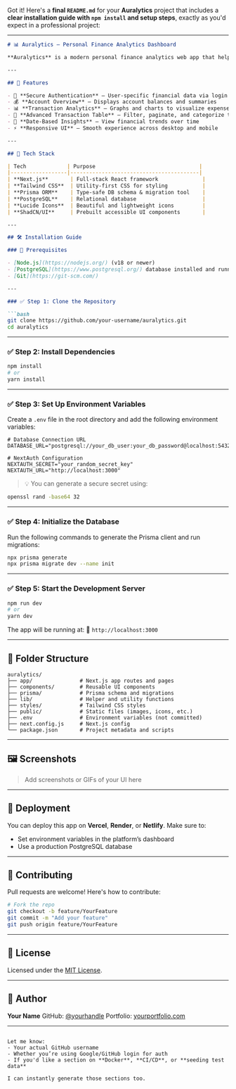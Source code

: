 Got it! Here's a **final `README.md`** for your **Auralytics** project that includes a **clear installation guide with `npm install` and setup steps**, exactly as you'd expect in a professional project:

---

````markdown
# 📊 Auralytics – Personal Finance Analytics Dashboard

**Auralytics** is a modern personal finance analytics web app that helps users track and analyze their financial accounts and transactions with powerful visualizations and a clean, responsive UI.

---

## 🚀 Features

- 🔐 **Secure Authentication** – User-specific financial data via login flow  
- 💰 **Account Overview** – Displays account balances and summaries  
- 📊 **Transaction Analytics** – Graphs and charts to visualize expenses  
- 🧾 **Advanced Transaction Table** – Filter, paginate, and categorize transactions  
- 📅 **Date-Based Insights** – View financial trends over time  
- ⚡ **Responsive UI** – Smooth experience across desktop and mobile

---

## 🧱 Tech Stack

| Tech             | Purpose                                 |
|------------------|-----------------------------------------|
| **Next.js**       | Full-stack React framework              |
| **Tailwind CSS**  | Utility-first CSS for styling           |
| **Prisma ORM**    | Type-safe DB schema & migration tool    |
| **PostgreSQL**    | Relational database                     |
| **Lucide Icons**  | Beautiful and lightweight icons         |
| **ShadCN/UI**     | Prebuilt accessible UI components       |

---

## 🛠️ Installation Guide

### 📌 Prerequisites

- [Node.js](https://nodejs.org/) (v18 or newer)
- [PostgreSQL](https://www.postgresql.org/) database installed and running
- [Git](https://git-scm.com/)

---

### ✅ Step 1: Clone the Repository

```bash
git clone https://github.com/your-username/auralytics.git
cd auralytics
````

---

### ✅ Step 2: Install Dependencies

```bash
npm install
# or
yarn install
```

---

### ✅ Step 3: Set Up Environment Variables

Create a `.env` file in the root directory and add the following environment variables:

```env
# Database Connection URL
DATABASE_URL="postgresql://your_db_user:your_db_password@localhost:5432/auralytics"

# NextAuth Configuration
NEXTAUTH_SECRET="your_random_secret_key"
NEXTAUTH_URL="http://localhost:3000"
```

> 💡 You can generate a secure secret using:

```bash
openssl rand -base64 32
```

---

### ✅ Step 4: Initialize the Database

Run the following commands to generate the Prisma client and run migrations:

```bash
npx prisma generate
npx prisma migrate dev --name init
```

---

### ✅ Step 5: Start the Development Server

```bash
npm run dev
# or
yarn dev
```

The app will be running at:
🔗 `http://localhost:3000`

---

## 📂 Folder Structure

```
auralytics/
├── app/               # Next.js app routes and pages
├── components/        # Reusable UI components
├── prisma/            # Prisma schema and migrations
├── lib/               # Helper and utility functions
├── styles/            # Tailwind CSS styles
├── public/            # Static files (images, icons, etc.)
├── .env               # Environment variables (not committed)
├── next.config.js     # Next.js config
└── package.json       # Project metadata and scripts
```

---

## 🖼️ Screenshots

> Add screenshots or GIFs of your UI here

---

## 🚀 Deployment

You can deploy this app on **Vercel**, **Render**, or **Netlify**. Make sure to:

* Set environment variables in the platform’s dashboard
* Use a production PostgreSQL database

---

## 🤝 Contributing

Pull requests are welcome! Here's how to contribute:

```bash
# Fork the repo
git checkout -b feature/YourFeature
git commit -m "Add your feature"
git push origin feature/YourFeature
```

---

## 📄 License

Licensed under the [MIT License](LICENSE).

---

## 👤 Author

**Your Name**
GitHub: [@yourhandle](https://github.com/yourhandle)
Portfolio: [yourportfolio.com](https://yourportfolio.com)

---

```

Let me know:
- Your actual GitHub username
- Whether you’re using Google/GitHub login for auth
- If you'd like a section on **Docker**, **CI/CD**, or **seeding test data**

I can instantly generate those sections too.
```
